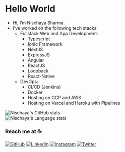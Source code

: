 # Hello World
- Hi, I’m Nischaya Sharma.
- I’ve worked on the following tech stacks: 
   - Fullstack Web and App Development:
      - Typescript
      - Ionic Framework
      - NextJS
      - ExpressJS
      - Angular
      - ReactJS
      - Loopback
      - React-Native
    - DevOps:
      - CI/CD (Jenkins)
      - Docker
      - Hosting on GCP and AWS
      - Hosting on Vercel and Heroku with Pipelines

![Nischaya's GitHub stats](https://github-readme-stats.vercel.app/api?username=NischayaSharma&theme=dark&show_icons=true)
<br>
![Nischaya's Language stats](https://github-readme-stats-eight-theta.vercel.app/api/top-langs/?username=NischayaSharma&lang_count=8&theme=dark)



### Reach me at ☕
<p align="left">
	<a target="_blank" href="https://github.com/NischayaSharma"><img src="https://img.icons8.com/bubbles/50/000000/github.png" alt="GitHub"/></a>
	<a target="_blank" href="https://www.linkedin.com/in/nischaya/"><img src="https://img.icons8.com/bubbles/50/000000/linkedin.png" alt="LinkedIn"/></a>
	<a target="_blank" href="https://www.instagram.com/nischaya.sharma/"><img src="https://img.icons8.com/bubbles/50/000000/instagram.png" alt="Instagram"/></a>
	<a target="_blank" href="mailto:nischaya.gq@gmail.com"><img src="https://img.icons8.com/bubbles/50/000000/gmail.png" alt="Twitter"/></a>
</p>


